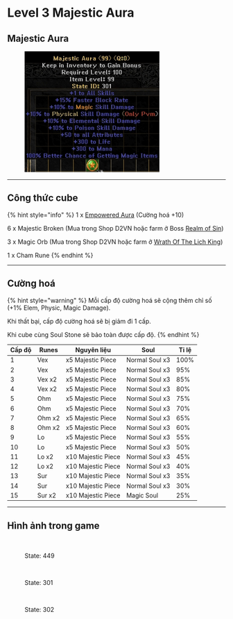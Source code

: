 # Level 3 Majestic Aura

## Majestic Aura

<figure><img src="../../.gitbook/assets/image (147).png" alt=""><figcaption></figcaption></figure>



***

## Công thức cube <a href="#cong-thuc-cube" id="cong-thuc-cube"></a>

{% hint style="info" %}
1 x [Empowered Aura](level-2.md) (Cường hoá +10)

6 x Majestic Broken (Mua trong Shop D2VN hoặc farm ở Boss [Realm of Sin](../../phu-ban-dac-biet/realm-of-sin.md))

3 x Magic Orb (Mua trong Shop D2VN hoặc farm ở [Wrath Of The Lich King](https://d2vns-organization.gitbook.io/tm/phu-ban-dac-biet/wrath-of-the-lich-king))

1 x Cham Rune
{% endhint %}



***

## Cường hoá <a href="#cuong-hoa" id="cuong-hoa"></a>

{% hint style="warning" %}
Mỗi cấp độ cường hoá sẽ cộng thêm chỉ số (+1% Elem, Physic, Magic Damage).

Khi thất bại, cấp độ cường hoá sẽ bị giảm đi 1 cấp.

Khi cube cùng Soul Stone sẽ bảo toàn được cấp độ.
{% endhint %}

| Cấp độ | Runes  | Nguyên liệu        | Soul           | Tỉ lệ |
| ------ | ------ | ------------------ | -------------- | ----- |
| 1      | Vex    | x5 Majestic Piece  | Normal Soul x3 | 100%  |
| 2      | Vex    | x5 Majestic Piece  | Normal Soul x3 | 95%   |
| 3      | Vex x2 | x5 Majestic Piece  | Normal Soul x3 | 85%   |
| 4      | Vex x2 | x5 Majestic Piece  | Normal Soul x3 | 80%   |
| 5      | Ohm    | x5 Majestic Piece  | Normal Soul x3 | 75%   |
| 6      | Ohm    | x5 Majestic Piece  | Normal Soul x3 | 70%   |
| 7      | Ohm x2 | x5 Majestic Piece  | Normal Soul x3 | 65%   |
| 8      | Ohm x2 | x5 Majestic Piece  | Normal Soul x3 | 60%   |
| 9      | Lo     | x5 Majestic Piece  | Normal Soul x3 | 55%   |
| 10     | Lo     | x5 Majestic Piece  | Normal Soul x3 | 50%   |
| 11     | Lo x2  | x10 Majestic Piece | Normal Soul x3 | 45%   |
| 12     | Lo x2  | x10 Majestic Piece | Normal Soul x3 | 40%   |
| 13     | Sur    | x10 Majestic Piece | Normal Soul x3 | 35%   |
| 14     | Sur    | x10 Majestic Piece | Normal Soul x3 | 30%   |
| 15     | Sur x2 | x10 Majestic Piece | Magic Soul     | 25%   |



***

## Hình ảnh trong game <a href="#hinh-anh-trong-game" id="hinh-anh-trong-game"></a>



<figure><img src="../../.gitbook/assets/Thiết kế chưa có tên (4).gif" alt="" width="300"><figcaption><p>State: 449</p></figcaption></figure>

<figure><img src="../../.gitbook/assets/Thiết kế chưa có tên (8).gif" alt="" width="300"><figcaption><p>State: 301</p></figcaption></figure>

<figure><img src="../../.gitbook/assets/Thiết kế chưa có tên (7).gif" alt="" width="300"><figcaption><p>State: 302</p></figcaption></figure>
